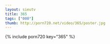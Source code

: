 ```yaml
--- 
layout: sieutv
title: 365
tags: ["000"]
thumb: http://porn720.net/video/365/poster.jpg
---
```

{% include porn720 key="365" %} 
